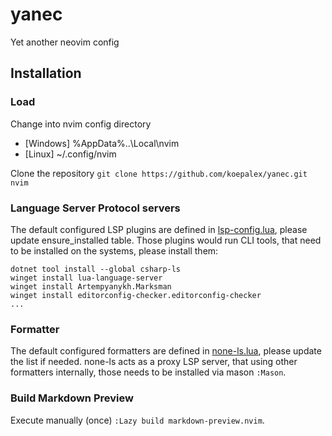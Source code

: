 # yanec
Yet another neovim config

## Installation
### Load
Change into nvim config directory
* [Windows] %AppData%\..\Local\nvim
* [Linux] ~/.config/nvim

Clone the repository `git clone https://github.com/koepalex/yanec.git nvim`

### Language Server Protocol servers
The default configured LSP plugins are defined in [lsp-config.lua](./lua/plugins/lsp-config.lua), please update ensure_installed table.
Those plugins would run CLI tools, that need to be installed on the systems, please install them:
```pwsh
dotnet tool install --global csharp-ls
winget install lua-language-server
winget install Artempyanykh.Marksman
winget install editorconfig-checker.editorconfig-checker
...
```

### Formatter
The default configured formatters are defined in [none-ls.lua](./lua/plugins/none-ls.lua), please update the list if needed.
none-ls acts as a proxy LSP server, that using other formatters internally, those needs to be installed via mason `:Mason`.

### Build Markdown Preview
Execute manually (once) `:Lazy build markdown-preview.nvim`.
